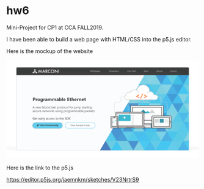 # hw6

Mini-Project for CP1 at CCA FALL2019.

I have been able to build a web page with HTML/CSS into the p5.js editor.

Here is the mockup of the website

![website_mockup](images/website_mockup.png)

Here is the link to the p5.js

https://editor.p5js.org/jaemnkm/sketches/V23NrtrS9
